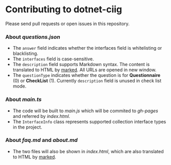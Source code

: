 # Contributing to dotnet-ciig

Please send pull requests or open issues in this repository. 

### About _questions.json_

* The `answer` field indicates whether the interfaces field is whitelisting or blacklisting.
* The `interfaces` field is case-sensitive.
* The `description` field supports Markdown syntax. The content is translated to HTML by [marked](https://www.npmjs.com/package/marked). All URLs are opened in new window.
* The `questionType` indicates whether the question is for **Questionnaire** (0) or **CheckList** (1). Currently `description` field is unused in check list mode.

### About _main.ts_

* The code will be built to _main.js_ which will be commited to _gh-pages_ and referred by _index.html_.
* The `InterfaceInfo` class represents supported collection interface types in the project. 

### About _faq.md_ and _about.md_ 

* The two files will also be shown in _index.html_, which are also translated to HTML by [marked](https://www.npmjs.com/package/marked). 

